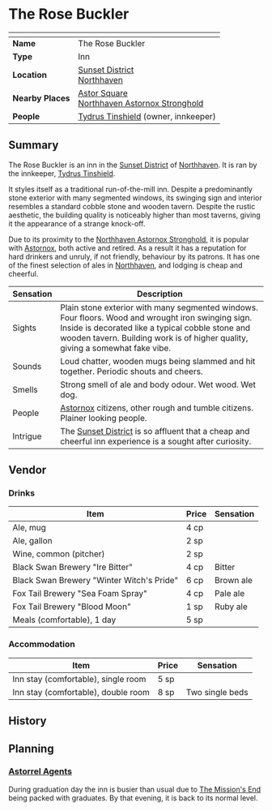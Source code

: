 # The Rose Buckler

| []() | |
| --- | --- |
| **Name** | The Rose Buckler |
| **Type** | Inn |
| **Location** | [Sunset District](sunset-district.md)<br />[Northhaven](../README.md) |
| **Nearby Places** | [Astor Square](astor-square.md)<br />[Northhaven Astornox Stronghold](northhaven-astornox-stronghold.md) |
| **People** | [Tydrus Tinshield](../../../../../people/tydrus-tinshield.md) (owner, innkeeper) |

## Summary

The Rose Buckler is an inn in the [Sunset District](sunset-district.md) of [Northhaven](../README.md). It is ran by the innkeeper, [Tydrus Tinshield](../../../../../people/tydrus-tinshield.md).

It styles itself as a traditional run-of-the-mill inn. Despite a predominantly stone exterior with many segmented windows, its swinging sign and interior resembles a standard cobble stone and wooden tavern. Despite the rustic aesthetic, the building quality is noticeably higher than most taverns, giving it the appearance of a strange knock-off.

Due to its proximity to the [Northhaven Astornox Stronghold](northhaven-astornox-stronghold.md), it is popular with [Astornox](../../../organisations/astornox.md), both active and retired. As a result it has a reputation for hard drinkers and unruly, if not friendly, behaviour by its patrons. It has one of the finest selection of ales in [Northhaven](../README.md), and lodging is cheap and cheerful.

| Sensation | Description |
| ---- | --- |
| Sights | Plain stone exterior with many segmented windows. Four floors. Wood and wrought iron swinging sign. Inside is decorated like a typical cobble stone and wooden tavern. Building work is of higher quality, giving a somewhat fake vibe. |
| Sounds | Loud chatter, wooden mugs being slammed and hit together. Periodic shouts and cheers. |
| Smells | Strong smell of ale and body odour. Wet wood. Wet dog. |
| People | [Astornox](../../../organisations/astornox.md) citizens, other rough and tumble citizens. Plainer looking people. |
| Intrigue | The [Sunset District](sunset-district.md) is so affluent that a cheap and cheerful inn experience is a sought after curiosity. |

## Vendor

### Drinks

| Item | Price | Sensation |
| --- | --- | --- |
| Ale, mug | 4 cp |
| Ale, gallon | 2 sp |
| Wine, common (pitcher) | 2 sp |
| Black Swan Brewery "Ire Bitter" | 4 cp | Bitter |
| Black Swan Brewery "Winter Witch's Pride" | 6 cp | Brown ale |
| Fox Tail Brewery "Sea Foam Spray" | 4 cp | Pale ale |
| Fox Tail Brewery "Blood Moon" | 1 sp | Ruby ale |
| Meals (comfortable), 1 day | 5 sp |

### Accommodation

| Item | Price | Sensation |
| --- | --- | --- |
| Inn stay (comfortable), single room | 5 sp |
| Inn stay (comfortable), double room | 8 sp | Two single beds |

## History

## Planning

### [Astorrel Agents](../../../../../../campaigns/astorrel-agents/README.md)

During graduation day the inn is busier than usual due to [The Mission's End](the-missions-end.md) being packed with graduates. By that evening, it is back to its normal level.
